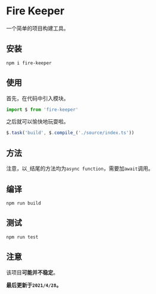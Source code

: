 # Fire Keeper

一个简单的项目构建工具。

## 安装

```shell
npm i fire-keeper
```

## 使用

首先，在代码中引入模块。

```typescript
import $ from 'fire-keeper'
```

之后就可以愉快地玩耍啦。

```typescript
$.task('build', $.compile_('./source/index.ts'))
```

## 方法

注意，以`_`结尾的方法均为`async function`，需要加`await`调用。

## 编译

```shell
npm run build
```

## 测试

```shell
npm run test
```

## 注意

该项目**可能并不稳定**。

**最后更新于`2021/4/28`。**